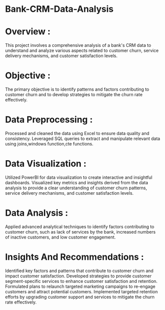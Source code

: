 # Bank-CRM-Data-Analysis

# Overview :

This project involves a comprehensive analysis of a bank's CRM data to understand and analyze various aspects related to customer churn, service delivery mechanisms, and customer satisfaction levels. 

# Objective :

The primary objective is to identify patterns and factors contributing to customer churn and to develop strategies to mitigate the churn rate effectively.

# Data Preprocessing :


Processed and cleaned the data using Excel to ensure data quality and consistency.
Leveraged SQL queries to extract and manipulate relevant data using joins,windows function,cte functions.

# Data Visualization :


Utilized PowerBI for data visualization to create interactive and insightful dashboards.
Visualized key metrics and insights derived from the data analysis to provide a clear understanding of customer churn patterns, service delivery mechanisms, and customer satisfaction levels.

# Data Analysis :

Applied advanced analytical techniques to identify factors contributing to customer churn, such as lack of services by the bank, increased numbers of inactive customers, and low customer engagement.

# Insights And Recommendations :

Identified key factors and patterns that contribute to customer churn and impact customer satisfaction.
Developed strategies to provide customer segment-specific services to enhance customer satisfaction and retention.
Formulated plans to relaunch targeted marketing campaigns to re-engage customers and attract potential customers.
Implemented targeted retention efforts by upgrading customer support and services to mitigate the churn rate effectively.

